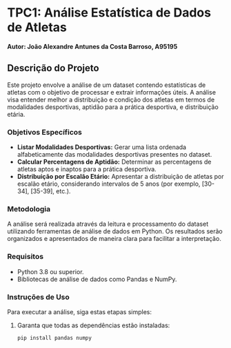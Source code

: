 # TPC1: Análise Estatística de Dados de Atletas
**Autor: João Alexandre Antunes da Costa Barroso, A95195**

## Descrição do Projeto
Este projeto envolve a análise de um dataset contendo estatísticas de atletas com o objetivo de processar e extrair informações úteis. A análise visa entender melhor a distribuição e condição dos atletas em termos de modalidades desportivas, aptidão para a prática desportiva, e distribuição etária.

### Objetivos Específicos
- **Listar Modalidades Desportivas:** Gerar uma lista ordenada alfabeticamente das modalidades desportivas presentes no dataset.
- **Calcular Percentagens de Aptidão:** Determinar as percentagens de atletas aptos e inaptos para a prática desportiva.
- **Distribuição por Escalão Etário:** Apresentar a distribuição de atletas por escalão etário, considerando intervalos de 5 anos (por exemplo, [30-34], [35-39], etc.).

### Metodologia
A análise será realizada através da leitura e processamento do dataset utilizando ferramentas de análise de dados em Python. Os resultados serão organizados e apresentados de maneira clara para facilitar a interpretação.

### Requisitos
- Python 3.8 ou superior.
- Bibliotecas de análise de dados como Pandas e NumPy.

### Instruções de Uso
Para executar a análise, siga estas etapas simples:
1. Garanta que todas as dependências estão instaladas:
   ```bash
   pip install pandas numpy
